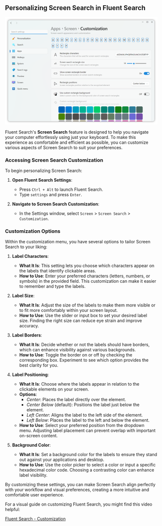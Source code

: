 ## Personalizing Screen Search in Fluent Search

<img alt="Fluent Search Window" src="/docs/images/ScreenSearchCustomizationLight.png" width="700" height="auto">

Fluent Search's **Screen Search** feature is designed to help you navigate your computer effortlessly using just your keyboard. To make this experience as comfortable and efficient as possible, you can customize various aspects of Screen Search to suit your preferences.

### Accessing Screen Search Customization

To begin personalizing Screen Search:

1. **Open Fluent Search Settings**:
    - Press `Ctrl + Alt` to launch Fluent Search.
    - Type `settings` and press `Enter`.

2. **Navigate to Screen Search Customization**:
    - In the Settings window, select `Screen` > `Screen Search` > `Customization`.

### Customization Options

Within the customization menu, you have several options to tailor Screen Search to your liking:

1. **Label Characters**:
    - **What It Is**: This setting lets you choose which characters appear on the labels that identify clickable areas.
    - **How to Use**: Enter your preferred characters (letters, numbers, or symbols) in the provided field. This customization can make it easier to remember and type the labels.

2. **Label Size**:
    - **What It Is**: Adjust the size of the labels to make them more visible or to fit more comfortably within your screen layout.
    - **How to Use**: Use the slider or input box to set your desired label size. Finding the right size can reduce eye strain and improve accuracy.

3. **Label Borders**:
    - **What It Is**: Decide whether or not the labels should have borders, which can enhance visibility against various backgrounds.
    - **How to Use**: Toggle the border on or off by checking the corresponding box. Experiment to see which option provides the best clarity for you.

4. **Label Positioning**:
    - **What It Is**: Choose where the labels appear in relation to the clickable elements on your screen.
    - **Options**:
        - *Center*: Places the label directly over the element.
        - *Center Below* (default): Positions the label just below the element.
        - *Left Center*: Aligns the label to the left side of the element.
        - *Left Below*: Places the label to the left and below the element.
    - **How to Use**: Select your preferred position from the dropdown menu. Adjusting label placement can prevent overlap with important on-screen content.

5. **Background Color**:
    - **What It Is**: Set a background color for the labels to ensure they stand out against your applications and desktop.
    - **How to Use**: Use the color picker to select a color or input a specific hexadecimal color code. Choosing a contrasting color can enhance label visibility.

By customizing these settings, you can make Screen Search align perfectly with your workflow and visual preferences, creating a more intuitive and comfortable user experience.

For a visual guide on customizing Fluent Search, you might find this video helpful:

[Fluent Search - Customization](https://www.youtube.com/watch?v=JNEhltKW_y4) 
